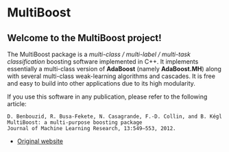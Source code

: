 MultiBoost
==========
Welcome to the MultiBoost project!
----------
The MultiBoost package is a *multi-class / multi-label / multi-task classification* boosting software implemented in C++. It implements essentially a multi-class version of **AdaBoost** (namely **AdaBoost.MH**) along with several multi-class weak-learning algorithms and cascades. It is free and easy to build into other applications due to its high modularity.

If you use this software in any publication, please refer to the following article:

    D. Benbouzid, R. Busa-Fekete, N. Casagrande, F.-D. Collin, and B. Kégl
    MultiBoost: a multi-purpose boosting package
    Journal of Machine Learning Research, 13:549–553, 2012. 

* [Original website](http://multiboost.org)
